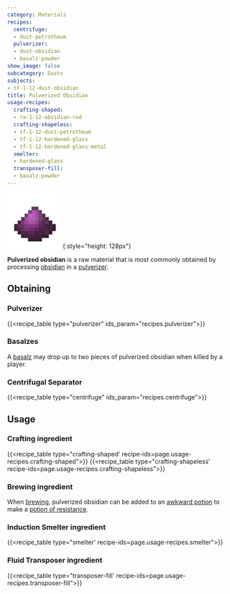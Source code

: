 ```yaml
---
category: Materials
recipes:
  centrifuge:
  - dust-petrotheum
  pulverizer:
  - dust-obsidian
  - basalz-powder
show_image: false
subcategory: Dusts
subjects:
- tf-1-12-dust-obsidian
title: Pulverized Obsidian
usage-recipes:
  crafting-shaped:
  - ra-1-12-obsidian-rod
  crafting-shapeless:
  - tf-1-12-dust-petrotheum
  - tf-1-12-hardened-glass
  - tf-1-12-hardened-glass-metal
  smelter:
  - hardened-glass
  transposer-fill:
  - basalz-powder
---
```


![Pulverized obsidian](/assets/images/docs/1.12/thermal-foundation/dust-obsidian.png){:style="height: 128px"}


**Pulverized obsidian** is a raw material that is most commonly obtained by
processing [obsidian](https://minecraft.gamepedia.com/Obsidian) in a
[pulverizer](../../thermal-expansion/pulverizer/).


Obtaining
---------

### Pulverizer
{{<recipe_table type="pulverizer" ids_param="recipes.pulverizer">}}

### Basalzes
A [basalz](../basalz/) may drop up to two pieces of pulverized obsidian when
killed by a player.

### Centrifugal Separator
{{<recipe_table type="centrifuge" ids_param="recipes.centrifuge">}}


Usage
-----

### Crafting ingredient
{{<recipe_table type="crafting-shaped' recipe-ids=page.usage-recipes.crafting-shaped">}}
{{<recipe_table type="crafting-shapeless' recipe-ids=page.usage-recipes.crafting-shapeless">}}

### Brewing ingredient
When [brewing](https://minecraft.gamepedia.com/Brewing), pulverized obsidian can
be added to an [awkward
potion](https://minecraft.gamepedia.com/Potion#Base_potions) to make a [potion
of resistance](../../cofh-core/potions/).

### Induction Smelter ingredient
{{<recipe_table type="smelter' recipe-ids=page.usage-recipes.smelter">}}

### Fluid Transposer ingredient
{{<recipe_table type="transposer-fill' recipe-ids=page.usage-recipes.transposer-fill">}}
